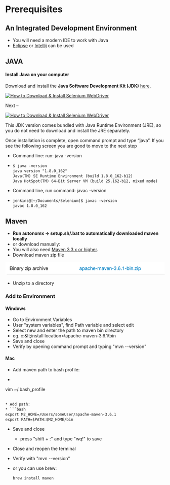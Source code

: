 # Prerequisites

## An Integrated Development Environment

* You will need a modern IDE to work with Java
* [Eclipse](https://ehsan-matean.gitbook.io/automationcore/~/edit/drafts/-L_LG8F5yxhSdB1sjMGm/getting-started/ide/eclipse) or [Intellij](https://ehsan-matean.gitbook.io/automationcore/~/edit/drafts/-L_LG8F5yxhSdB1sjMGm/getting-started/ide/intellij) can be used

## JAVA 

####  Install Java on your computer

Download and install the **Java Software Development Kit \(JDK\)** [here](http://www.oracle.com/technetwork/java/javase/downloads/index.html).

[![How to Download &amp; Install Selenium WebDriver](https://www.guru99.com/images/2-2017/022017_1205_Guidetoinst1.png)](https://www.guru99.com/images/2-2017/022017_1205_Guidetoinst1.png)

Next –

[![How to Download &amp; Install Selenium WebDriver](https://www.guru99.com/images/2-2017/022017_1205_Guidetoinst2.png)](https://www.guru99.com/images/2-2017/022017_1205_Guidetoinst2.png)

This JDK version comes bundled with Java Runtime Environment \(JRE\), so you do not need to download and install the JRE separately.

Once installation is complete, open command prompt and type “java”. If you see the following screen you are good to move to the next step

* Command line: run: java -version
* ```text
  $ java -version
  java version "1.8.0_162"
  Java(TM) SE Runtime Environment (build 1.8.0_162-b12)
  Java HotSpot(TM) 64-Bit Server VM (build 25.162-b12, mixed mode)
  ```
* Command line, run command: javac -version
* ```text
  jenkins@[~/Documents/Selenium]$ javac -version
  javac 1.8.0_162
  ```

## Maven

* **Run autonomx -&gt; setup.sh/.bat to automatically downloaded maven locally**
* or download manually:
* You will also need [Maven 3.3.x or higher](https://maven.apache.org/download.cgi).
* Download maven zip file

![](../.gitbook/assets/image.png)

* Unzip to a directory

### Add to Environment 

#### Windows

* Go to Environment Variables 
* User "system variables", find Path variable and select edit
* Select new and enter the path to maven bin directory
* eg. c:\&lt;install location&gt;\apache-maven-3.6.1\bin
* Save and close
* Verify by opening command prompt and typing "mvn --version"

#### Mac

* Add maven path to bash profile:
*   ```text
  vim ~/.bash_profile
  ```

* Add path:
* ```bash
  export M2_HOME=/Users/someUser/apache-maven-3.6.1
  export PATH=$PATH:$M2_HOME/bin
  ```
* Save and close
  * press "shift + :" and type "wq!" to save
* Close and reopen the terminal
* Verify with "mvn --version"
* or you can use brew: 

  ```text
  brew install maven
  ```

